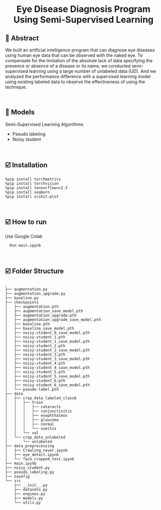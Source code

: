 # <p align="center">Eye Disease Diagnosis Program Using Semi-Supervised Learning</p>

## :pushpin: Abstract
We built an artificial intelligence program that can diagnose eye diseases using human eye data that can be observed with the naked eye. To compensate for the limitation of the absolute lack of data specifying the presence or absence of a disease or its name, we conducted semi-supervised learning using a large number of unlabeled data (UD). And we analyzed the performance difference with a supervised learning model using existing labeled data to observe the effectiveness of using the technique.

<br/>

## :pushpin: Models
Semi-Supervised Learning Algorithms
* Pseudo labeling
* Noisy student

<br/>

## :ballot_box_with_check: Installation
```
%pip install torchmetrics
%pip install torchvision
%pip install tensorflow==2.3
%pip install seaborn
%pip install scikit-plot
```

<br/>

## :ballot_box_with_check: How to run
Use Google Colab

```   Run main.ipynb   ```

<br/>

## :ballot_box_with_check: Folder Structure
```
.
├── augmentation.py
├── augmentation_upgrade.py
├── baseline.py
├── checkpoints
│   ├── augmentation.pth
│   ├── augmentation_save_model.pth
│   ├── augmentation_upgrade.pth
│   ├── augmentation_upgrade_save_model.pth
│   ├── baseline.pth
│   ├── baseline_save_model.pth
│   ├── noisy-student_0_save_model.pth
│   ├── noisy-student_1.pth
│   ├── noisy-student_1_save_model.pth
│   ├── noisy-student_2.pth
│   ├── noisy-student_2_save_model.pth
│   ├── noisy-student_3.pth
│   ├── noisy-student_3_save_model.pth
│   ├── noisy-student_4.pth
│   ├── noisy-student_4_save_model.pth
│   ├── noisy-student_5.pth
│   ├── noisy-student_5_save_model.pth
│   ├── noisy-student_6.pth
│   ├── noisy-student_6_save_model.pth
│   └── pseudo-label.pth
├── data
│   ├── crop_data_labeled_class6
│   │   ├── train
│   │   │   ├── cataracts
│   │   │   ├── conjunctivitis
│   │   │   ├── exophthalmos
│   │   │   ├── glaucoma
│   │   │   ├── normal
│   │   │   └── uveitis
│   │   └── val
│   └── crop_data_unlabeled
│       └── unlabeled
├── data_preprocessing
│   ├── Crawling_naver.ipynb
│   ├── eye_detect.ipynb
│   └── face_cropped_test.ipynb
├── main.ipynb
├── noisy_student.py
├── pseudo_labeling.py
├── savefig
└── src
    ├── __init__.py
    ├── datasets.py
    ├── engines.py
    ├── models.py
    └── utils.py
```
